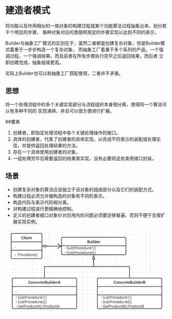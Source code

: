 # 建造者模式

将功能以及作用相似的一族对象的构建过程或某个功能算法过程抽象出来，划分若干个明显的步骤，
每种对象对应的类按照规定的步骤实现以达到不同的表示。

Builder与抽象工厂模式的区别在于，虽然二者都是创建复杂对象，但是Builder模式着重于一步步构造一个复杂对象，
而抽象工厂着重于多个系列的产品，一个强调过程，一个强调结果。而且前者在所有步骤执行完毕之后返回结果，而后者
立即创建完成，抽象层级更高。

实际上Builder也可以和抽象工厂搭配使用，二者并不矛盾。

## 思想

将一个处理流程中的多个关键实现部分与流程组织本身相分离，使得同一个算法可以有多种不同的
实现演绎，并且可以很方便进行扩展。

##要素

1. 创建者，即指定处理流程中各个关键处理操作的接口。
2. 具体的创建者，代表了创建者的具体实现，以完成不同表示的装配或处理实现，并提供返回处理结果的方法。
3. 存在一个具体使用创建者的对象。
4. 一组处理完毕后需要返回的结果类实现，没有必要将这些类用接口封装。

## 场景

- 创建复杂对象的算法应该独立于该对象的组成部分以及它们的装配方式。
- 构建过程必须允许被构造的对象有不同的表示。
- 构造代码与表示代码相分离。
- 对构建过程进行更精确地控制。
- 定义的创建者接口对象针对应用内的问题必须要足够普遍，否则不便于支撑扩展实现实例。

![建造者模式](../images/2-builder.png)